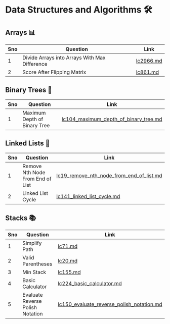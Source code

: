 # Data Structures and Algorithms 🛠️

## Arrays 📊

| Sno | Question                                             | Link                                                                                                 |
|-----|------------------------------------------------------|------------------------------------------------------------------------------------------------------|
| 1   | Divide Arrays into Arrays With Max Difference       | [lc2966.md](./arrays/lc2966_divide_arrays_into_arrays_with_max_difference/lc2966.md)                |
| 2   | Score After Flipping Matrix                         | [lc861.md](./arrays/lc861_score_after_flipping_matrix/lc861.md)                                      |

## Binary Trees 🌳

| Sno | Question                              | Link                                                                                                     |
|-----|---------------------------------------|----------------------------------------------------------------------------------------------------------|
| 1   | Maximum Depth of Binary Tree         | [lc104_maximum_depth_of_binary_tree.md](./binary-trees/lc104_maximum_depth_of_binary_tree/lc104_maximum_depth_of_binary_tree.md) |

## Linked Lists 🔗

| Sno | Question                                    | Link                                                                                           |
|-----|---------------------------------------------|------------------------------------------------------------------------------------------------|
| 1   | Remove Nth Node From End of List           | [lc19_remove_nth_node_from_end_of_list.md](./linked-lists/lc19_remove_nth_node_from_end_of_list/lc19_remove_nth_node_from_end_of_list.md) |
| 2   | Linked List Cycle                           | [lc141_linked_list_cycle.md](./linked-lists/lc141_linked_list_cycle/lc141_linked_list_cycle.md) |

## Stacks 📚

| Sno | Question                                      | Link                                                               |
|-----|-----------------------------------------------|--------------------------------------------------------------------|
| 1   | Simplify Path                                 | [lc71.md](./stacks/lc71_simplify_path/lc71.md)                     |
| 2   | Valid Parentheses                             | [lc20.md](./stacks/lc20_valid_parantheses/lc20.md)                 |
| 3   | Min Stack                                     | [lc155.md](./stacks/lc155_min_stack/lc155.md)                      |
| 4   | Basic Calculator                              | [lc224_basic_calculator.md](./stacks/lc224_basic_calculator/lc224_basic_calculator.md) |
| 5   | Evaluate Reverse Polish Notation              | [lc150_evaluate_reverse_polish_notation.md](./stacks/lc150_evaluate_reverse_polish_notation/lc150_evaluate_reverse_polish_notation.md) |

